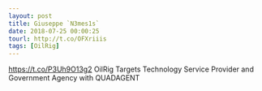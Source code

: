 ```yaml
---
layout: post
title: Giuseppe `N3mes1s`
date: 2018-07-25 00:00:25
tourl: http://t.co/OFXriiis
tags: [OilRig]
---
```

https://t.co/P3Uh9O13g2 OilRig Targets Technology Service Provider and Government Agency with QUADAGENT